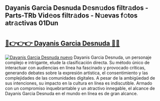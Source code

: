 ## Dayanis Garcia Desnuda D𝚎sn𝚞dos filtr𝚊dos - Parts-TRb Vid𝚎os filtr𝚊dos - N𝚞evas f𝚘tos atr𝚊ctivas 01Dun

# <h2><a href="http://mbc39o.tromn.icu/?c=Dayanis+Garcia+Desnuda">🔗👉👉👉 Dayanis Garcia Desnuda 🔗🔗</a></h2>

[![Dayanis Garcia Desnuda nuevo](https://i.imgur.com/pEAQMta.gif)](http://mbc39o.tromn.icu/?c=Dayanis+Garcia+Desnuda)
Dayanis Garcia Desnuda, un personaje complejo e intrigante, elude la clasificación directa. Su método único de interactuar con audiencias en línea ha fascinado y provocado críticas, generando debates sobre la expresión artística, el consentimiento y las complejidades de las comunidades digitales. A pesar de la ambigüedad de sus intenciones, su impacto en la cultura en línea es indiscutible. Armado con un compromiso inquebrantable y un atractivo innegable, el alcance de Dayanis Garcia Desnuda en el mundo en línea es de gran alcance.
